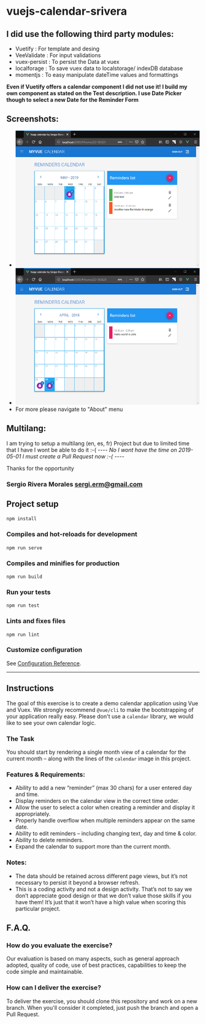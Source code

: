 # vuejs-calendar-srivera

## I did use the following third party modules:

- Vuetify : For template and desing
- VeeValidate : For input validations
- vuex-persist : To persist the Data at vuex
- localforage : To save vuex data to localstorage/ indexDB database
- momentjs : To easy manipulate dateTime values and formattings

**Even if Vuetify offers a calendar component I did not use it! I build my own component as stated on the Test description. I use Date Picker though to select a new Date for the Reminder Form**

## Screenshots:

- ![alt text](public/img/calendar01.png "Default view")
- ![alt text](public/img/calendar02.png "Navigating months")
- For more please navigate to "About" menu

## Multilang:

I am trying to setup a multilang (en, es, fr) Project but due to limited time that I have I wont be able to do it :-( ---- _No I wont have the time on 2019-05-01 I must create a Pull Request now :-(_ ----

Thanks for the opportunity

### Sergio Rivera Morales [sergi.erm@gmail.com](mailto:sergi.erm@gmail.com)

## Project setup

```
npm install
```

### Compiles and hot-reloads for development

```
npm run serve
```

### Compiles and minifies for production

```
npm run build
```

### Run your tests

```
npm run test
```

### Lints and fixes files

```
npm run lint
```

### Customize configuration

See [Configuration Reference](https://cli.vuejs.org/config/).

---

## Instructions

The goal of this exercise is to create a demo calendar application using Vue and Vuex. We strongly recommend `@vue/cli` to make the bootstrapping of your application really easy.
Please don't use a `calendar` library, we would like to see your own calendar logic.

### The Task

You should start by rendering a single month view of a calendar for the current month – along with the lines of the `calendar` image in this project.

### Features & Requirements:

- Ability to add a new “reminder” (max 30 chars) for a user entered day and time.
- Display reminders on the calendar view in the correct time order.
- Allow the user to select a color when creating a reminder and display it appropriately.
- Properly handle overflow when multiple reminders appear on the same date.
- Ability to edit reminders – including changing text, day and time & color.
- Ability to delete reminders.
- Expand the calendar to support more than the current month.

### Notes:

- The data should be retained across different page views, but it’s not necessary to persist it beyond a browser refresh.
- This is a coding activity and not a design activity. That’s not to say we don’t appreciate good design or that we don’t value those skills if you have them! It’s just that it won’t have a high value when scoring this particular project.

## F.A.Q.

### How do you evaluate the exercise?

Our evaluation is based on many aspects, such as general approach adopted, quality of code, use of best practices, capabilities to keep the code simple and maintainable.

### How can I deliver the exercise?

To deliver the exercise, you should clone this repository and work on a new branch. When you'll consider it completed, just push the branch and open a Pull Request.
